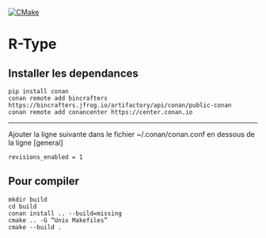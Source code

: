 [![CMake](https://github.com/EpitechPromo2024/B-CPP-501-NCE-5-1-rtype-adlan.sadou/actions/workflows/cmake.yml/badge.svg)](https://github.com/EpitechPromo2024/B-CPP-501-NCE-5-1-rtype-adlan.sadou/actions/workflows/cmake.yml)

# R-Type

## Installer les dependances

```console
pip install conan
conan remote add bincrafters https://bincrafters.jfrog.io/artifactory/api/conan/public-conan
conan remote add conancenter https://center.conan.io
```

---
Ajouter la ligne suivante dans le fichier ~/.conan/conan.conf en dessous de la ligne [general]

```console
revisions_enabled = 1
```

## Pour compiler

```console
mkdir build
cd build
conan install .. --build=missing
cmake .. -G “Unix Makefiles”
cmake --build .
```
